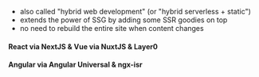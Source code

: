 - also called "hybrid web development" (or "hybrid serverless + static") <!-- .element: class="fragment fade-in" -->
- extends the power of SSG by adding some SSR goodies on top <!-- .element: class="fragment fade-in" -->
- no need to rebuild the entire site when content changes <!-- .element: class="fragment fade-in" -->


#### React via NextJS & Vue via NuxtJS & Layer0
#### Angular via Angular Universal & ngx-isr